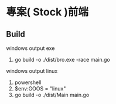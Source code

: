 # 專案( Stock )前端

## Build
windows output exe
1. go build -o ./dist/bro.exe -race main.go

windows output linux
1. powershell
1. $env:GOOS = "linux"
1. go build -o ./dist/Main main.go
